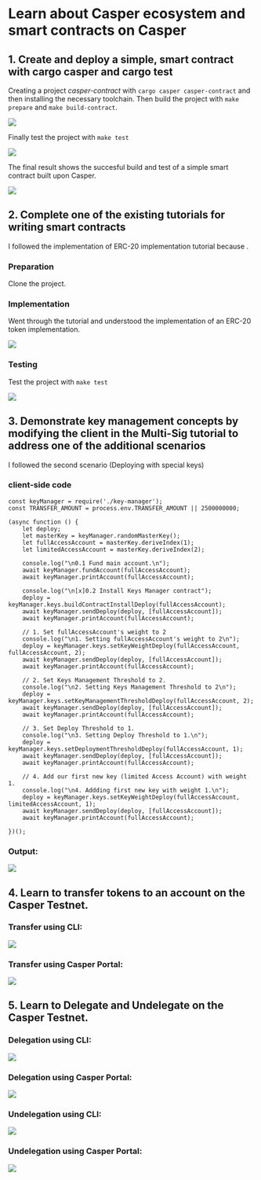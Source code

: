 # **Learn about Casper ecosystem and smart contracts on Casper**


## 1. **Create and deploy a simple, smart contract with cargo casper and cargo test**

Creating a project *casper-contract* with `cargo casper casper-contract` and then installing the necessary toolchain. Then build the project with `make prepare` and `make build-contract`.

![](https://i.imgur.com/EDa4RUm.png)

Finally test the project with `make test`

![](https://i.imgur.com/kD5Vl7T.png)

The final result shows the succesful build and test of a simple smart contract built upon Casper. 

![](https://i.imgur.com/wE8pYcR.png)


## 2. **Complete one of the existing tutorials for writing smart contracts**

I followed the implementation of ERC-20 implementation tutorial because .

### Preparation
Clone the project.

### Implementation
Went through the tutorial and understood the implementation of an ERC-20 token implementation.

![](https://i.imgur.com/yr6If0C.png)

### Testing
Test the project with `make test`

![](https://i.imgur.com/cE1c2wY.png)


## 3. **Demonstrate key management concepts by modifying the client in the Multi-Sig tutorial to address one of the additional scenarios**

I followed the second scenario (Deploying with special keys)


### client-side code

```javascript=
const keyManager = require('./key-manager');
const TRANSFER_AMOUNT = process.env.TRANSFER_AMOUNT || 2500000000;

(async function () {
    let deploy;
    let masterKey = keyManager.randomMasterKey();
    let fullAccessAccount = masterKey.deriveIndex(1);
    let limitedAccessAccount = masterKey.deriveIndex(2);

    console.log("\n0.1 Fund main account.\n");
    await keyManager.fundAccount(fullAccessAccount);
    await keyManager.printAccount(fullAccessAccount);
    
    console.log("\n[x]0.2 Install Keys Manager contract");
    deploy = keyManager.keys.buildContractInstallDeploy(fullAccessAccount);
    await keyManager.sendDeploy(deploy, [fullAccessAccount]);
    await keyManager.printAccount(fullAccessAccount);

    // 1. Set fullAccessAccount's weight to 2
    console.log("\n1. Setting fullAccessAccount's weight to 2\n");
    deploy = keyManager.keys.setKeyWeightDeploy(fullAccessAccount, fullAccessAccount, 2);
    await keyManager.sendDeploy(deploy, [fullAccessAccount]);
    await keyManager.printAccount(fullAccessAccount);
    
    // 2. Set Keys Management Threshold to 2.
    console.log("\n2. Setting Keys Management Threshold to 2\n");
    deploy = keyManager.keys.setKeyManagementThresholdDeploy(fullAccessAccount, 2);
    await keyManager.sendDeploy(deploy, [fullAccessAccount]);
    await keyManager.printAccount(fullAccessAccount);
    
    // 3. Set Deploy Threshold to 1.
    console.log("\n3. Setting Deploy Threshold to 1.\n");
    deploy = keyManager.keys.setDeploymentThresholdDeploy(fullAccessAccount, 1);
    await keyManager.sendDeploy(deploy, [fullAccessAccount]);
    await keyManager.printAccount(fullAccessAccount);
    
    // 4. Add our first new key (limited Access Account) with weight 1.
    console.log("\n4. Addding first new key with weight 1.\n");
    deploy = keyManager.keys.setKeyWeightDeploy(fullAccessAccount, limitedAccessAccount, 1);
    await keyManager.sendDeploy(deploy, [fullAccessAccount]);
    await keyManager.printAccount(fullAccessAccount);
    
})();
```

### Output:

![](https://i.imgur.com/txZCKUq.png)


## 4. **Learn to transfer tokens to an account on the Casper Testnet.**

### Transfer using CLI:

![](https://i.imgur.com/KbRAmpS.png)


### Transfer using Casper Portal:

![](https://i.imgur.com/HBI8fHy.png)




## 5. **Learn to Delegate and Undelegate on the Casper Testnet.**

### Delegation using CLI:

![](https://i.imgur.com/5HTBD6e.png)


### Delegation using Casper Portal: 

![](https://i.imgur.com/L1GHaHg.png)

### Undelegation using CLI:

![](https://i.imgur.com/IrJS9LN.png)


### Undelegation using Casper Portal: 

![](https://i.imgur.com/9ZxEhpd.png)


















